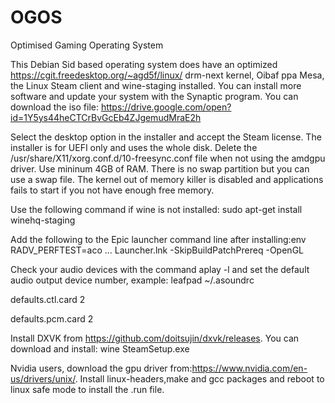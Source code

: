 # OGOS
Optimised Gaming Operating System

This Debian Sid based operating system does have an optimized https://cgit.freedesktop.org/~agd5f/linux/ drm-next kernel, Oibaf ppa Mesa, the Linux Steam client and wine-staging installed. You can install more software and update your system with the Synaptic program. You can download the iso file:
https://drive.google.com/open?id=1Y5ys44heCTCrBvGcEb4ZJgemudMraE2h

Select the desktop option in the installer and accept the Steam license. The installer is for UEFI only and uses the whole disk. Delete the /usr/share/X11/xorg.conf.d/10-freesync.conf file when not using the amdgpu driver. Use mininum 4GB of RAM. There is no swap partition but you can use a swap file. The kernel out of memory killer is disabled and applications fails to start if you not have enough free memory.  

Use the following command if wine is not installed: sudo apt-get install winehq-staging

Add the following to the Epic launcher command line after installing:env RADV_PERFTEST=aco ... Launcher.lnk -SkipBuildPatchPrereq -OpenGL

Check your audio devices with the command aplay -l and set the default audio output device number, example:
leafpad  ~/.asoundrc

defaults.ctl.card 2

defaults.pcm.card 2

Install DXVK from https://github.com/doitsujin/dxvk/releases.
You can download and install: wine SteamSetup.exe 

Nvidia users, download the gpu driver from:https://www.nvidia.com/en-us/drivers/unix/.
Install linux-headers,make and gcc packages and reboot to linux safe mode to install the .run file.
